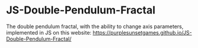 # JS-Double-Pendulum-Fractal
The double pendulum fractal, with the ability to change axis parameters, implemented in JS on this website:
    https://purplesunsetgames.github.io/JS-Double-Pendulum-Fractal/ 

